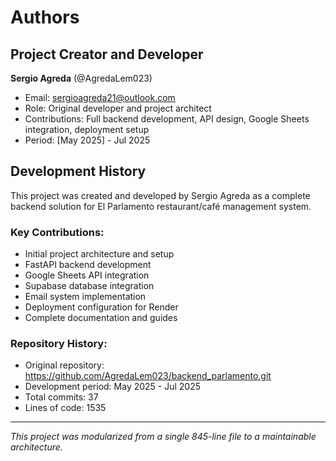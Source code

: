 # Authors

## Project Creator and Developer

**Sergio Agreda** (@AgredaLem023)
- Email: sergioagreda21@outlook.com
- Role: Original developer and project architect
- Contributions: Full backend development, API design, Google Sheets integration, deployment setup
- Period: [May 2025] - Jul 2025

## Development History

This project was created and developed by Sergio Agreda as a complete backend solution for El Parlamento restaurant/café management system.

### Key Contributions:
- Initial project architecture and setup
- FastAPI backend development
- Google Sheets API integration
- Supabase database integration
- Email system implementation
- Deployment configuration for Render
- Complete documentation and guides

### Repository History:
- Original repository: https://github.com/AgredaLem023/backend_parlamento.git
- Development period: May 2025 - Jul 2025
- Total commits: 37
- Lines of code: 1535

---

*This project was modularized from a single 845-line file to a maintainable architecture.* 